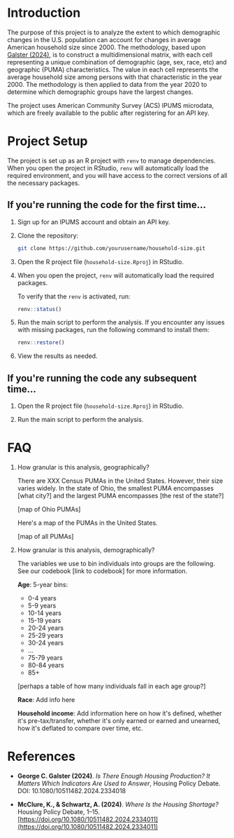 # Introduction

The purpose of this project is to analyze the extent to which demographic changes in the U.S. population can account for changes in average American household size since 2000. The methodology, based upon [Galster (2024)](#galster2024), is to construct a multidimensional matrix, with each cell representing a unique combination of demographic (age, sex, race, etc) and geographic (PUMA) characteristics. The value in each cell represents the average household size among persons with that characteristic in the year 2000. The methodology is then applied to data from the year 2020 to determine which demographic groups have the largest changes.

The project uses American Community Survey (ACS) IPUMS microdata, which are freely available to the public after registering for an API key.

# Project Setup

The project is set up as an R project with `renv` to manage dependencies. When you open the project in RStudio, `renv` will automatically load the required environment, and you will have access to the correct versions of all the necessary packages.

## If you're running the code for the first time...

1. Sign up for an IPUMS account and obtain an API key.

2. Clone the repository:

    ```sh
    git clone https://github.com/yourusername/household-size.git
    ```

3. Open the R project file (`household-size.Rproj`) in RStudio. 

4. When you open the project, `renv` will automatically load the required packages. 

    To verify that the `renv` is activated, run:
  
    ```r
    renv::status()
    ```
  
5. Run the main script to perform the analysis. If you encounter any issues with missing packages, run the following command to install them:
  
    ```r
    renv::restore()
    ```

6. View the results as needed.

## If you're running the code any subsequent time...

1. Open the R project file (`household-size.Rproj`) in RStudio.

2. Run the main script to perform the analysis.

# FAQ

1. How granular is this analysis, geographically?

    There are XXX Census PUMAs in the United States. However, their size varies widely. In the state of Ohio, the smallest PUMA encompasses [what city?] and the largest PUMA encompasses [the rest of the state?]

    [map of Ohio PUMAs]

    Here's a map of the PUMAs in the United States.

    [map of all PUMAs]

2. How granular is this analysis, demographically?

    The variables we use to bin individuals into groups are the following. See our codebook [link to codebook] for more information.

    **Age**: 5-year bins:
    - 0-4 years
    - 5-9 years
    - 10-14 years
    - 15-19 years
    - 20-24 years
    - 25-29 years
    - 30-24 years
    - ...
    - 75-79 years
    - 80-84 years
    - 85+

    [perhaps a table of how many individuals fall in each age group?]

    **Race**: Add info here

    **Household income**: Add information here on how it's defined, whether it's pre-tax/transfer, whether it's only earned or earned and unearned, how it's deflated to compare over time, etc.

# References

- <a name="galster2024" id="galster2024"></a>**George C. Galster (2024)**. *Is There Enough Housing Production? It Matters Which Indicators Are Used to Answer*, Housing Policy Debate. DOI: 10.1080/10511482.2024.2334018

- <a name="mcclure2024" id="mcclure2024"></a>**McClure, K., & Schwartz, A. (2024)**. *Where Is the Housing Shortage?* Housing Policy Debate, 1–15. [https://doi.org/10.1080/10511482.2024.2334011](https://doi.org/10.1080/10511482.2024.2334011)

